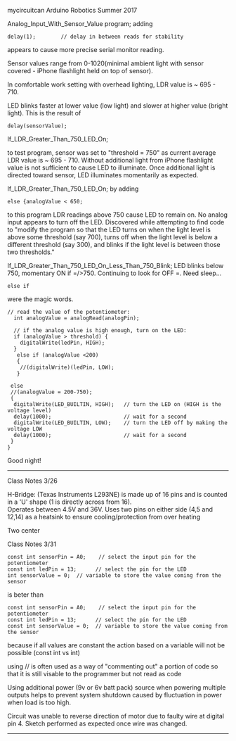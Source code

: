 mycircuitcan
Arduino Robotics Summer 2017

Analog_Input_With_Sensor_Value program; adding 
```
delay(1);        // delay in between reads for stability
```
appears to cause more precise serial monitor reading.

Sensor values range from 0-1020(minimal ambient light with sensor covered - iPhone flashlight held on top of sensor).  

In comfortable work setting with overhead lighting, LDR value is ~ 695 - 710.

LED blinks faster at lower value (low light) and slower at higher value (bright light). This is the result of 
```
delay(sensorValue);
```
If_LDR_Greater_Than_750_LED_On; 

to test program, sensor was set to "threshold = 750" as current average LDR value is ~ 695 - 710.  Without additional light from iPhone flashlight value is not sufficient to cause LED to illuminate.  Once additional light is directed toward sensor, LED illuminates momentarily as expected.

If_LDR_Greater_Than_750_LED_On; by adding 
```
else {analogValue < 650;
``` 
to this program LDR readings above 750 cause LED to remain on.  No analog input appears to turn off the LED.  Discovered while attempting to find code to "modify the program so that the LED turns on when the light level is above some threshold (say 700), turns off when the light level is below a different threshold (say 300), and blinks if the light level is between those two thresholds." 

If_LDR_Greater_Than_750_LED_On_Less_Than_750_Blink; LED blinks below 750, momentary ON if =/>750.  Continuing to look for OFF =.  Need sleep...
```
else if
``` 
were the magic words.  
```
// read the value of the potentiometer:
  int analogValue = analogRead(analogPin);

  // if the analog value is high enough, turn on the LED:
  if (analogValue > threshold) {
    digitalWrite(ledPin, HIGH);
  }
   else if (analogValue <200)
   {
    //(digitalWrite)(ledPin, LOW);
   }

 else 
 //(analogValue = 200-750);
 {
  digitalWrite(LED_BUILTIN, HIGH);   // turn the LED on (HIGH is the voltage level)
  delay(1000);                       // wait for a second
  digitalWrite(LED_BUILTIN, LOW);    // turn the LED off by making the voltage LOW
  delay(1000);                       // wait for a second
 }
}
```

  Good night!
 _________________________________________________________________________________________________________________________________________
  
  Class Notes 3/26
  
  H-Bridge: 
  (Texas Instruments L293NE) is made up of 16 pins and is counted in a 'U' shape (1 is directly across from 16).  
  Operates between 4.5V and 36V.
  Uses two pins on either side (4,5 and 12,14) as a heatsink to ensure cooling/protection from over heating
  
  Two center 
  
  Class Notes 3/31

  
``` 
const int sensorPin = A0;    // select the input pin for the potentiometer
const int ledPin = 13;      // select the pin for the LED
int sensorValue = 0;  // variable to store the value coming from the sensor
```

is beter than

``` 
const int sensorPin = A0;    // select the input pin for the potentiometer
const int ledPin = 13;      // select the pin for the LED
const int sensorValue = 0;  // variable to store the value coming from the sensor
```

because if all values are constant the action based on a variable will not be possible (const int vs int)

using // is often used as a way of "commenting out" a portion of code so that it is still visable to the programmer but not read as code

Using additional power (9v or 6v batt pack) source when powering multiple outputs helps to prevent system shutdown caused by fluctuation in power when load is too high.

Circuit was unable to reverse direction of motor due to faulty wire at digital pin 4.  Sketch performed as expected once wire was changed.
__________________________________________________________________________________________________________________________________________






